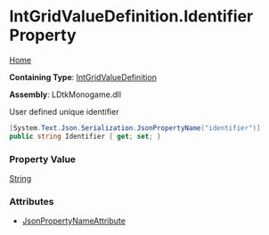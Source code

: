 # IntGridValueDefinition\.Identifier Property

[Home](../../../README.md)

**Containing Type**: [IntGridValueDefinition](../README.md)

**Assembly**: LDtkMonogame\.dll

  
User defined unique identifier

```csharp
[System.Text.Json.Serialization.JsonPropertyName("identifier")]
public string Identifier { get; set; }
```

### Property Value

[String](https://docs.microsoft.com/en-us/dotnet/api/system.string)

### Attributes

* [JsonPropertyNameAttribute](https://docs.microsoft.com/en-us/dotnet/api/system.text.json.serialization.jsonpropertynameattribute)

